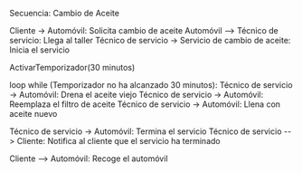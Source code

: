 Secuencia: Cambio de Aceite

Cliente -> Automóvil: Solicita cambio de aceite
Automóvil --> Técnico de servicio: Llega al taller
Técnico de servicio -> Servicio de cambio de aceite: Inicia el servicio

ActivarTemporizador(30 minutos)

loop while (Temporizador no ha alcanzado 30 minutos):
    Técnico de servicio -> Automóvil: Drena el aceite viejo
    Técnico de servicio -> Automóvil: Reemplaza el filtro de aceite
    Técnico de servicio -> Automóvil: Llena con aceite nuevo

Técnico de servicio -> Automóvil: Termina el servicio
Técnico de servicio --> Cliente: Notifica al cliente que el servicio ha terminado

Cliente --> Automóvil: Recoge el automóvil

